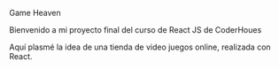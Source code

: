 Game Heaven

Bienvenido a mi proyecto final del curso de React JS de CoderHoues

Aquí plasmé la idea de una tienda de video juegos online, realizada con React.
